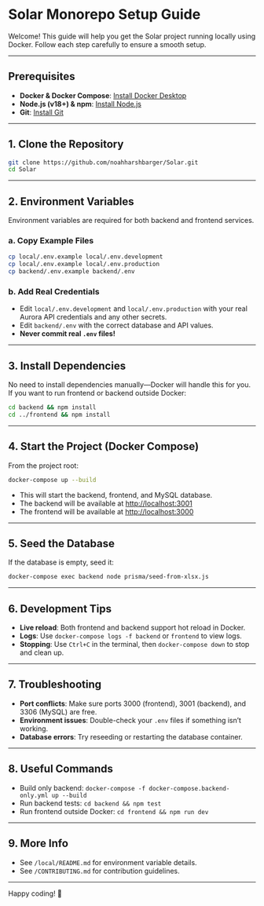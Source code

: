 # Solar Monorepo Setup Guide

Welcome! This guide will help you get the Solar project running locally using Docker. Follow each step carefully to ensure a smooth setup.

---

## Prerequisites

- **Docker & Docker Compose**: [Install Docker Desktop](https://www.docker.com/products/docker-desktop/)
- **Node.js (v18+) & npm**: [Install Node.js](https://nodejs.org/)
- **Git**: [Install Git](https://git-scm.com/)

---

## 1. Clone the Repository

```sh
git clone https://github.com/noahharshbarger/Solar.git
cd Solar
```

---

## 2. Environment Variables

Environment variables are required for both backend and frontend services.

### a. Copy Example Files

```sh
cp local/.env.example local/.env.development
cp local/.env.example local/.env.production
cp backend/.env.example backend/.env
```

### b. Add Real Credentials

- Edit `local/.env.development` and `local/.env.production` with your real Aurora API credentials and any other secrets.
- Edit `backend/.env` with the correct database and API values.
- **Never commit real `.env` files!**

---

## 3. Install Dependencies

No need to install dependencies manually—Docker will handle this for you. If you want to run frontend or backend outside Docker:

```sh
cd backend && npm install
cd ../frontend && npm install
```

---

## 4. Start the Project (Docker Compose)

From the project root:

```sh
docker-compose up --build
```

- This will start the backend, frontend, and MySQL database.
- The backend will be available at [http://localhost:3001](http://localhost:3001)
- The frontend will be available at [http://localhost:3000](http://localhost:3000)

---

## 5. Seed the Database

If the database is empty, seed it:

```sh
docker-compose exec backend node prisma/seed-from-xlsx.js
```

---

## 6. Development Tips

- **Live reload**: Both frontend and backend support hot reload in Docker.
- **Logs**: Use `docker-compose logs -f backend` or `frontend` to view logs.
- **Stopping**: Use `Ctrl+C` in the terminal, then `docker-compose down` to stop and clean up.

---

## 7. Troubleshooting

- **Port conflicts**: Make sure ports 3000 (frontend), 3001 (backend), and 3306 (MySQL) are free.
- **Environment issues**: Double-check your `.env` files if something isn’t working.
- **Database errors**: Try reseeding or restarting the database container.

---

## 8. Useful Commands

- Build only backend: `docker-compose -f docker-compose.backend-only.yml up --build`
- Run backend tests: `cd backend && npm test`
- Run frontend outside Docker: `cd frontend && npm run dev`

---

## 9. More Info

- See `/local/README.md` for environment variable details.
- See `/CONTRIBUTING.md` for contribution guidelines.

---

Happy coding! 🚀
